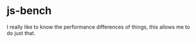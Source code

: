 # js-bench
I really like to know the performance differences of things, this allows me to do just that.
